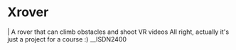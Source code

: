 # Xrover
| A rover that can climb obstacles and shoot VR videos
All right, actually it's just a project for a course :) 
__ISDN2400 
